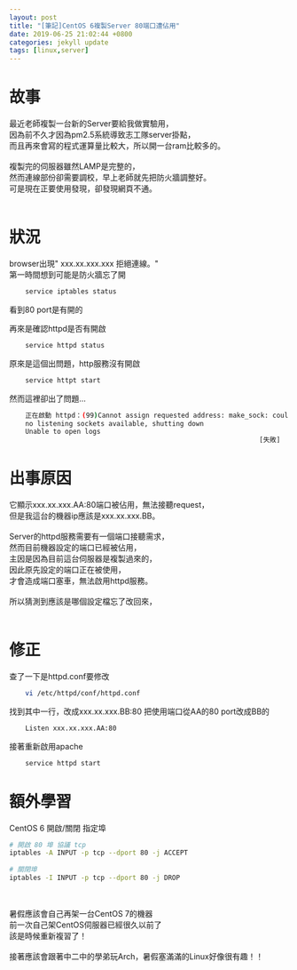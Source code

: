 ```yaml
---
layout: post
title: "[筆記]CentOS 6複製Server 80端口遭佔用"
date: 2019-06-25 21:02:44 +0800
categories: jekyll update
tags: [linux,server]
---
```

# 故事
最近老師複製一台新的Server要給我做實驗用，<br>
因為前不久才因為pm2.5系統導致志工隊server掛點，<br>
而且再來會寫的程式運算量比較大，所以開一台ram比較多的。<br>
<br>
複製完的伺服器雖然LAMP是完整的，<br>
然而連線部份卻需要調校，早上老師就先把防火牆調整好。<br>
可是現在正要使用發現，卻發現網頁不通。<br>
<br>
# 狀況
browser出現" xxx.xx.xxx.xxx 拒絕連線。"<br>
第一時間想到可能是防火牆忘了開<br>
```bash
	service iptables status
```
看到80 port是有開的<br>

再來是確認httpd是否有開啟<br>
```bash
	service httpd status
```
原來是這個出問題，http服務沒有開啟<br>
```bash
	service httpt start
```
然而這裡卻出了問題...<br>
```bash
	正在啟動 httpd：(99)Cannot assign requested address: make_sock: could not bind to address xxx.xx.xxx.AA:80
	no listening sockets available, shutting down
	Unable to open logs
        	                                                   [失敗]
```
# 出事原因
它顯示xxx.xx.xxx.AA:80端口被佔用，無法接聽request，<br>
但是我這台的機器ip應該是xxx.xx.xxx.BB。<br>
<br>
Server的httpd服務需要有一個端口接聽需求，<br>
然而目前機器設定的端口已經被佔用，<br>
主因是因為目前這台伺服器是複製過來的，<br>
因此原先設定的端口正在被使用，<br>
才會造成端口塞車，無法啟用httpd服務。<br>
<br>
所以猜測到應該是哪個設定檔忘了改回來，<br>
<br>
# 修正
查了一下是httpd.conf要修改
```bash
	vi /etc/httpd/conf/httpd.conf
```
找到其中一行，改成xxx.xx.xxx.BB:80
把使用端口從AA的80 port改成BB的
```bash
	Listen xxx.xx.xxx.AA:80
```
接著重新啟用apache
```bash
	service httpd start
```
# 額外學習
CentOS 6 開啟/關閉 指定埠
```bash
# 開啟 80 埠 協議 tcp
iptables -A INPUT -p tcp --dport 80 -j ACCEPT
 
# 關閉埠
iptables -I INPUT -p tcp --dport 80 -j DROP
 
```
<br>
暑假應該會自己再架一台CentOS 7的機器<br>
前一次自己架CentOS伺服器已經很久以前了<br>
該是時候重新複習了！<br>
<br>
接著應該會跟著中二中的學弟玩Arch，暑假塞滿滿的Linux好像很有趣！！<br>
